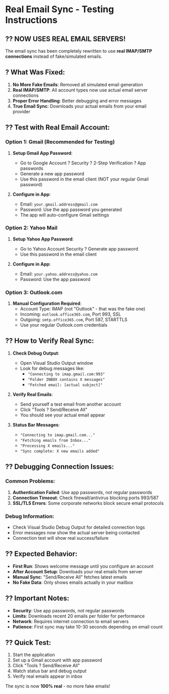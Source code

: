 # Real Email Sync - Testing Instructions

## ?? **NOW USES REAL EMAIL SERVERS!**

The email sync has been completely rewritten to use **real IMAP/SMTP connections** instead of fake/simulated emails.

## ? **What Was Fixed:**

1. **No More Fake Emails**: Removed all simulated email generation
2. **Real IMAP/SMTP**: All account types now use actual email server connections
3. **Proper Error Handling**: Better debugging and error messages
4. **True Email Sync**: Downloads your actual emails from your email provider

## ?? **Test with Real Email Account:**

### Option 1: Gmail (Recommended for Testing)
1. **Setup Gmail App Password**:
   - Go to Google Account ? Security ? 2-Step Verification ? App passwords
   - Generate a new app password
   - Use this password in the email client (NOT your regular Gmail password)

2. **Configure in App**:
   - Email: `your.gmail.address@gmail.com`
   - Password: Use the app password you generated
   - The app will auto-configure Gmail settings

### Option 2: Yahoo Mail
1. **Setup Yahoo App Password**:
   - Go to Yahoo Account Security ? Generate app password
   - Use this password in the email client

2. **Configure in App**:
   - Email: `your.yahoo.address@yahoo.com`
   - Password: Use the app password

### Option 3: Outlook.com
1. **Manual Configuration Required**:
   - Account Type: IMAP (not "Outlook" - that was the fake one)
   - Incoming: `outlook.office365.com`, Port 993, SSL
   - Outgoing: `smtp.office365.com`, Port 587, STARTTLS
   - Use your regular Outlook.com credentials

## ?? **How to Verify Real Sync:**

1. **Check Debug Output**: 
   - Open Visual Studio Output window
   - Look for debug messages like:
     - `"Connecting to imap.gmail.com:993"`
     - `"Folder INBOX contains X messages"`
     - `"Fetched email: [actual subject]"`

2. **Verify Real Emails**:
   - Send yourself a test email from another account
   - Click "Tools ? Send/Receive All"
   - You should see your actual email appear

3. **Status Bar Messages**:
   - `"Connecting to imap.gmail.com..."`
   - `"Fetching emails from Inbox..."`
   - `"Processing X emails..."`
   - `"Sync complete: X new emails added"`

## ?? **Debugging Connection Issues:**

### Common Problems:
1. **Authentication Failed**: Use app passwords, not regular passwords
2. **Connection Timeout**: Check firewall/antivirus blocking ports 993/587
3. **SSL/TLS Errors**: Some corporate networks block secure email protocols

### Debug Information:
- Check Visual Studio Debug Output for detailed connection logs
- Error messages now show the actual server being contacted
- Connection test will show real success/failure

## ?? **Expected Behavior:**

- **First Run**: Shows welcome message until you configure an account
- **After Account Setup**: Downloads your real emails from server
- **Manual Sync**: "Send/Receive All" fetches latest emails
- **No Fake Data**: Only shows emails actually in your mailbox

## ?? **Important Notes:**

- **Security**: Use app passwords, not regular passwords
- **Limits**: Downloads recent 20 emails per folder for performance
- **Network**: Requires internet connection to email servers
- **Patience**: First sync may take 10-30 seconds depending on email count

## ?? **Quick Test:**

1. Start the application
2. Set up a Gmail account with app password
3. Click "Tools ? Send/Receive All"
4. Watch status bar and debug output
5. Verify real emails appear in inbox

The sync is now **100% real** - no more fake emails!
